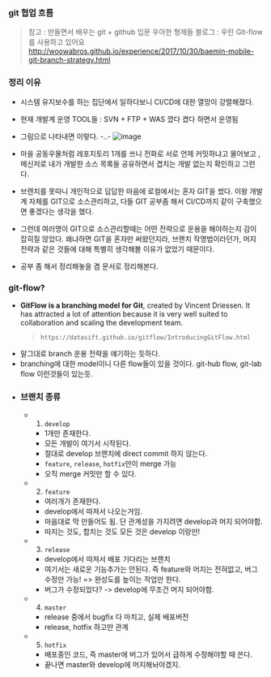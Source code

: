 ### git 협업 흐름

> 참고 : 만들면서 배우는 git + github 입문
> 우아한 형제들 블로그 : 우린 Git-flow를 사용하고 있어요 http://woowabros.github.io/experience/2017/10/30/baemin-mobile-git-branch-strategy.html

### 정리 이유

- 시스템 유지보수를 하는 집단에서 일하다보니 CI/CD에 대한 열망이 강렬해졌다.
- 현재 개발계 운영 TOOL들 : SVN + FTP + WAS 껐다 켰다 하면서 운영됨
- 그림으로 나타내면 이렇다. -..-
  ![image](https://user-images.githubusercontent.com/21155325/58182863-5235ea00-7ce9-11e9-95a5-f19f0467aca8.png)

- 마을 공동우물처럼 레포지토리 1개를 쓰니 전화로 서로 언제 커밋하냐고 물어보고 ,메신저로 내가 개발한 소스 목록들 공유하면서 겹치는 개발 없는지 확인하고 그런다.

- 브랜치를 못따니 개인적으로 답답한 마음에 로컬에서는 혼자 GIT을 썼다. 이왕 개발계 자체를 GIT으로 소스관리하고, 다들 GIT 공부좀 해서 CI/CD까지 같이 구축했으면 좋겠다는 생각을 했다.

- 그런데 여러명이 GIT으로 소스관리할때는 어떤 전략으로 운용을 해야하는지 감이 잡히질 않았다. 왜냐하면 GIT을 혼자만 써왔던지라, 브랜치 작명법이라던가, 머지 전략과 같은 것들에 대해 특별히 생각해볼 이유가 없었기 때문이다.

- 공부 좀 해서 정리해놓을 겸 문서로 정리해본다.

### git-flow?
- **GitFlow is a branching model for Git**, created by Vincent Driessen. It has attracted a lot of attention because it is very well suited to collaboration and scaling the development team.
  > `https://datasift.github.io/gitflow/IntroducingGitFlow.html`
- 말그대로 branch 운용 전략을 얘기하는 듯하다.
- branching에 대한 model이니 다른 flow들이 있을 것이다. git-hub flow, git-lab flow 이런것들이 있는듯.
- ### 브랜치 종류
    - 1. `develop`
        - 1개만 존재한다.
        - 모든 개발이 여기서 시작된다.
        - 절대로 develop 브랜치에 direct commit 하지 않는다.
        - `feature`, `release`, `hotfix`만이 merge 가능
        - 오직 merge 커밋만 할 수 있다. 

    - 2. `feature`
        - 여러개가 존재한다.
        - develop에서 따져서 나오는거임. 
        - 마음대로 막 만들어도 됨. 단 관계성을 가지려면 develop과 머지 되어야함.
        - 따지는 것도, 합치는 것도 모든 것은 develop 이랑만!

    - 3. `release` 
        - develop에서 따져서 배포 기다리는 브랜치
        - 여기서는 새로운 기능추가는 안된다. 즉 feature와 머지는 전혀없고,
        버그 수정만 가능! => 완성도를 높이는 작업만 한다. 
        - 버그가 수정되었다? -> develop에 무조건 머지 되어야함.

    - 4. `master`
        - release 중에서 bugfix 다 마치고, 실제 배포버전
        - release, hotfix 하고만 관계

    - 5. `hotfix`
        - 배포중인 코드, 즉 master에 버그가 있어서 급하게 수정해야할 때 쓴다.
        - 끝나면 master와 develop에 머지해놔야겠지.
